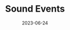 ---
title: Sound Events
description: In this tutorial, learn about how to provide input to the Micro:Bit via its microphone and use sound event blocks to trigger code.
authors: Jon Stapleton
date: 2023-06-24
type: block
tags: input, events, sound, microphone
video: hP770zvRWCE
---